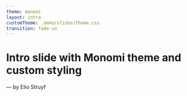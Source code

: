 ```yaml
---
theme: monomi
layout: intro
customTheme: .demo/slides/theme.css
transition: fade-in
---
```


# Intro slide with Monomi theme and custom styling

&mdash; by Elio Struyf
